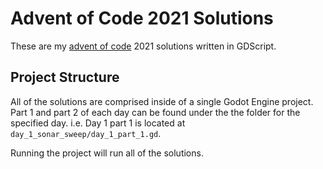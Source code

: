# Advent of Code 2021 Solutions

These are my [advent of code](https://adventofcode.com) 2021 solutions written in
GDScript.


## Project Structure
All of the solutions are comprised inside of a single Godot Engine project.
Part 1 and part 2 of each day can be found under the the folder for the
specified day. i.e. Day 1 part 1 is located at
`day_1_sonar_sweep/day_1_part_1.gd`.

Running the project will run all of the solutions.
